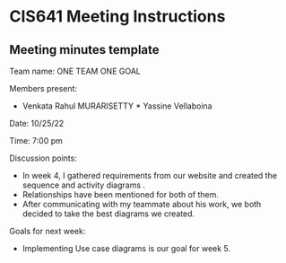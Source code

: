 # CIS641 Meeting Instructions
## Meeting minutes template

Team name: ONE TEAM ONE GOAL

Members present:  
   * Venkata Rahul MURARISETTY
    * Yassine Vellaboina

Date: 10/25/22

Time:  7:00 pm

Discussion points: 

* In week 4, I gathered requirements from our website and created the sequence and activity diagrams .
* Relationships have been mentioned for both of them.
* After communicating with my teammate about his work, we both decided to take the best diagrams we created.

Goals for next week:

* Implementing Use case diagrams is our goal for week 5.



